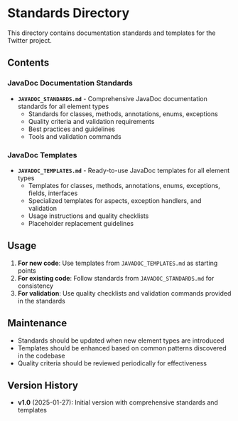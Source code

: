 # Standards Directory

This directory contains documentation standards and templates for the Twitter project.

## Contents

### JavaDoc Documentation Standards
- **`JAVADOC_STANDARDS.md`** - Comprehensive JavaDoc documentation standards for all element types
  - Standards for classes, methods, annotations, enums, exceptions
  - Quality criteria and validation requirements
  - Best practices and guidelines
  - Tools and validation commands

### JavaDoc Templates
- **`JAVADOC_TEMPLATES.md`** - Ready-to-use JavaDoc templates for all element types
  - Templates for classes, methods, annotations, enums, exceptions, fields, interfaces
  - Specialized templates for aspects, exception handlers, and validation
  - Usage instructions and quality checklists
  - Placeholder replacement guidelines

## Usage

1. **For new code**: Use templates from `JAVADOC_TEMPLATES.md` as starting points
2. **For existing code**: Follow standards from `JAVADOC_STANDARDS.md` for consistency
3. **For validation**: Use quality checklists and validation commands provided in the standards

## Maintenance

- Standards should be updated when new element types are introduced
- Templates should be enhanced based on common patterns discovered in the codebase
- Quality criteria should be reviewed periodically for effectiveness

## Version History

- **v1.0** (2025-01-27): Initial version with comprehensive standards and templates
